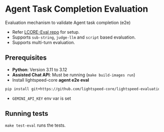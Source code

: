 # Agent Task Completion Evaluation
Evaluation mechanism to validate Agent task completion (e2e)
- Refer [LCORE-Eval repo](https://github.com/lightspeed-core/lightspeed-evaluation/tree/main/lsc_agent_eval) for setup.
- Supports `sub-string`, `judge-llm` and `script` based evaluation.
- Supports multi-turn evaluation.

## Prerequisites
- **Python**: Version 3.11 to 3.12
- **Assisted Chat API**: Must be running (`make build-images run`)
- Install lightspeed-core **agent e2e eval**
```bash
pip install git+https://github.com/lightspeed-core/lightspeed-evaluation.git#subdirectory=lsc_agent_eval
```
- `GEMINI_API_KEY` env var is set

## Running tests

`make test-eval` runs the tests.
